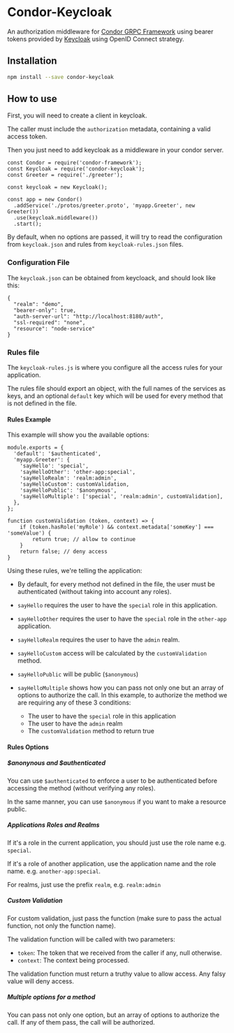# Condor-Keycloak
An authorization middleware for [Condor GRPC Framework](https://github.com/devsu/condor-framework) using bearer tokens provided by [Keycloak](http://www.keycloak.org/) using OpenID Connect strategy.

## Installation

```bash
npm install --save condor-keycloak
```

## How to use

First, you will need to create a client in keycloak.

The caller must include the `authorization` metadata, containing a valid access token.

Then you just need to add keycloak as a middleware in your condor server.

```
const Condor = require('condor-framework');
const Keycloak = require('condor-keycloak');
const Greeter = require('./greeter');

const keycloak = new Keycloak();

const app = new Condor()
  .addService('./protos/greeter.proto', 'myapp.Greeter', new Greeter())
  .use(keycloak.middleware())
  .start();
```

By default, when no options are passed, it will try to read the configuration from `keycloak.json` and rules from `keycloak-rules.json` files.

### Configuration File

The `keycloak.json` can be obtained from keycloack, and should look like this:

```
{
  "realm": "demo",
  "bearer-only": true,
  "auth-server-url": "http://localhost:8180/auth",
  "ssl-required": "none",
  "resource": "node-service"
}
```

### Rules file

The `keycloak-rules.js` is where you configure all the access rules for your application.

The rules file should export an object, with the full names of the services as keys, and an optional `default` key which will be used for every method that is not defined in the file.

#### Rules Example

This example will show you the available options:

```
module.exports = {
  'default': '$authenticated',
  'myapp.Greeter': {
  	'sayHello': 'special',
  	'sayHelloOther': 'other-app:special',
  	'sayHelloRealm': 'realm:admin',
  	'sayHelloCustom': customValidation,
  	'sayHelloPublic': '$anonymous',
  	'sayHelloMultiple': ['special', 'realm:admin', customValidation],
  },
};

function customValidation (token, context) => {
	if (token.hasRole('myRole') && context.metadata['someKey'] === 'someValue') {
		return true; // allow to continue
	}
	return false; // deny access
}
```

Using these rules, we're telling the application:

- By default, for every method not defined in the file, the user must be authenticated (without taking into account any roles).
- `sayHello` requires the user to have the `special` role in this application.
- `sayHelloOther` requires the user to have the `special` role in the `other-app` application.
- `sayHelloRealm` requires the user to have the `admin` realm.
- `sayHelloCustom` access will be calculated by the `customValidation` method.
- `sayHelloPublic` will be public (`$anonymous`)
- `sayHelloMultiple` shows how you can pass not only one but an array of options to authorize the call. In this example, to authorize the method we are requiring any of these 3 conditions:

  - The user to have the `special` role in this application
  - The user to have the `admin` realm
  - The `customValidation` method to return true


#### Rules Options

##### $anonynous and $authenticated

You can use `$authenticated` to enforce a user to be authenticated before accessing the method (without verifying any roles).

In the same manner, you can use `$anonymous` if you want to make a resource public.

##### Applications Roles and Realms

If it's a role in the current application, you should just use the role name e.g. `special`.

If it's a role of another application, use the application name and the role name. e.g. `another-app:special`.

For realms, just use the prefix `realm`, e.g. `realm:admin`

##### Custom Validation

For custom validation, just pass the function (make sure to pass the actual function, not only the function name).

The validation function will be called with two parameters: 

- `token`: The token that we received from the caller if any, null otherwise.
- `context`: The context being processed.

The validation function must return a truthy value to allow access. Any falsy value will deny access.

##### Multiple options for a method

You can pass not only one option, but an array of options to authorize the call. If any of them pass, the call will be authorized.

